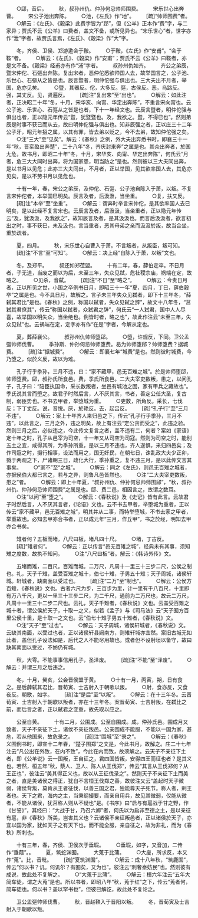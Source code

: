 <!-- { "loadSidebar": true } -->
　　○郈，音后。
　　秋，叔孙州仇、仲孙何忌帅师围费。
　　宋乐世心出奔曹。
　　宋公子池出奔陈。
　　○池，《左氏》作“地”。
　　[疏]“帅师围费”者。
　　○解云：《左氏》、《穀梁》此费字皆为“郈”，但《公羊》正本作“费”字，与二家异；贾氏不云《公羊》曰费者，盖文不备，或所见异也。“宋乐世心”者，世字亦作“泄”字者，故贾氏言焉，《左氏》、《穀梁》作“大”字。

　　冬，齐侯、卫侯、郑游遬会于鞍。
　　○于鞍，《左氏》作“安甫”。“会于鞍”者。
　　○解云：《左氏》、《穀梁》作“安甫”；贾氏不云《公羊》曰鞍者，亦是文不备。《穀梁》经甫亦有作“浦”字者。
　　叔孙州仇如齐。
　　齐公之弟辰，暨宋仲佗、石彄出奔陈。复出宋者，恶仲佗悉欲帅国人去，故举国言之，公子池、乐世心、石彄从之皆是也。辰言暨者，明仲佗强与俱出也。三大夫出不月者，举国，危亦见矣。
　　○暨，其器反。佗，大多反。彄，古侯反。恶，乌路反。强，其丈反。见，贤遍反。
　　[疏]注“复出宋”至“出也”。
　　○解云：如此注者，正决昭二十年“冬，十月，宋华亥、向甯、华定出奔陈”，不重言宋向甯也。云公子池、乐世心、石彄从之皆是也者，下十一年经文也。云辰言暨者，明仲佗强与俱出也者，正以隐元年传云“暨，犹暨暨也。及，我欲之。暨，不得巳也”。然则弟辰是时事不获已而从去，故曰明仲佗强与俱出也。知非辰强之者，正以庄三十二年公子牙，昭元年招之属，以其有罪，皆去弟以贬之，今不去弟，故知仲佗强之矣。
　　○注“三大”至“见矣”。解云：《春秋》之例，外大夫出奔悉书时，即襄三十一年“秋，晋栾盈出奔楚”，二十八年“冬，齐庆封来奔”之属是也。其众出奔者，於国尢危，故书月，即昭二十年“冬，十月，宋华亥、向甯、华定出奔陈”，何氏云“月者，危三大大同时出奔，将为国家患，明当防之”是也。然则彼以三大夫同出奔，是以书月以见危；此亦三大夫同出，不月者，正以举国，见其欲率国人去，其危亦见矣，是以不劳书月以见危也。

　　十有一年，春，宋公之弟辰，及仲佗、石彄、公子池自陈入于萧，以叛。不复言宋仲佗者，本举国巳明矣。辰言及者，后汲汲，当坐重。
　　○复，扶又反。
　　[疏]注“本举”至“坐重”。
　　○解云：谓奔时举言宋仲佗，是其欲率国人去巳明矣，是以此经不复言宋也。云辰言及者，后汲汲，当坐重者，正以隐元年传云“及，犹汲汲，及我欲之”，故知辰言及者，是其汲汲也。而言后汲汲者，欲言初出之时，事不获巳，未及汲也。言当重者，恶其母弟之亲而汲汲於叛，故当合坐，重於疏者。

　　夏，四月。
　　秋，宋乐世心自曹入于萧。不言叛者，从叛臣，叛可知。
　　[疏]注“不言”至“可知”。
　　○解云：决上经“自陈入于萧，以叛”文也。

　　冬，及郑平。
　　叔还如郑莅盟。
　　十有二年，春，薛伯定卒。不日月者，子无道，当废之而以为后，未至三年，失众见弑，危社稷宗庙，祸端在定，故略之。
　　○见杀，音弑。
　　[疏]注“不日”至“略之”。
　　○解云：今责日月者，正以所见之世，小国之卒例书日月，即昭三十一年“夏，四月，丁巳，薛伯穀卒”之属是也。今不具日月，故解之。言子未三年失众见弑者，即下十三年冬，“薛弑其君比”是也。《春秋》之例，称国以弑者，失众见弑之辞”，故文十八年冬，“莒弑其君庶其”，传云“称国以弑者，众弑君之辞”，何氏云“一人弑君，国中人人尽喜，故举国以明失众，当坐绝也。例皆时者，略之也”，故此作注云“未至三年，失众见弑”也。云祸端在定，定字亦有作“在是”字者，今解从定也。

　　夏，葬薛襄公。
　　叔孙州仇帅师堕郈。
　　○堕，许规反，下同。卫公孟彄帅师伐曹。
　　季孙斯、仲孙何忌帅师堕费。曷为帅师堕郈？帅师堕费？据城费。
　　[疏]注“据城费”。
　　○解云：即襄七年“城费”是也。然则彼时城费，今乃堕之，似於义反，故以为难。

　　孔子行乎季孙，三月不违，曰：“家不藏甲，邑无百雉之城”。於是帅师堕郈，帅师堕费。郈，叔孙氏所食邑。费，季氏所食邑。二大夫宰吏数叛，患之，以问孔子，孔子曰：“陪臣执国命，采长数叛者，坐邑有城池之固，家有甲兵之藏故也”。季氏说其言而堕之。故君子时然后言，人不厌其言，书者，善定公任大圣，复古制，弱臣势也。不书去甲者，举堕城为重。
　　○吏数，所角反。采长，七伐反；下丁丈反。说，音悦。厌，於艳反。去，起吕反。
　　[疏]“孔子行”至“三月不违”。
　　○解云：案上十年齐人来归邑之下，传云“孔子行乎季孙，三月不违”，以此言之，三月之外，违之明矣，故上有注云“定公贪而受之”，此违之验。然则三月之后，必似违之，今此传文复言之者，盖不违有二，何者？案如《家语》定十年之时，孔子从邑宰为司空，十一年又从司空为司寇。然则为司空之时，能别五土之宜，咸得其所，为季孙所重，是以三月不违也，齐人遂惧，来归四邑矣；及作司寇之时，摄行相事，设法而用之，国无奸民，在朝七日，诛乱政大夫少正卯，戮于两观之下，尸诸朝三日，政化大行，季孙重之，复不违三月，是以此传文言其事矣。
　　○“家不”至“之城”。
　　○解云：同之《左氏》，则邑无百雉之城者，亦据侯伯大都巳言之，若与之异，则鲁凡邑皆然也。
　　○注“二大夫宰吏数叛，患之”者。
　　○解云：即上十年夏，“叔孙州仇、仲孙何忌帅师围郈”，“秋，叔孙州仇、仲孙何忌帅师围费”之属是也。郈、费二邑，相因言之，故谓之数耳。
　　○注“以问”至“堕之”。
　　○解云：《春秋说》及《史记》皆有此言。云故君子时然后言，人不厌其言者，《论语》文也。云不书去甲者，举堕城为重者，正以传云“家不藏甲，邑无百雉之城”，明其并从二事，而特举堕城，不书去家之甲者，举重故也。必知去甲亦合书者，正以成元年“三月，作丘甲”，书之於经，明知去甲亦合书矣。

　　雉者何？五板而堵，八尺曰板，堵凡四十尺。
　　○堵，丁古反。
　　[疏]“雉者何”。
　　○解云：正以传言“邑无百雉之城”，经典未有其事，须知雉之度数，故执不知问。
　　○注“八尺曰板”者。解云：《韩诗外传》文。

　　五堵而雉，二百尺。百雉而城。二万尺，凡周十一里三十三步二尺，公侯之制也。礼，天子千雉，盖受百雉之城十，伯七十雉，子男五十雉；天子周城，诸侯轩城。轩城者，缺南面以受过也。
　　[疏]注“二万”至“制也”。
　　○解云：公侯方百雉，《春秋说》文也。古者六尺为步，三百步为里，计一里有千八百尺，十里即有万八千尺，更以一里三十三步二尺，为二千尺，通前为二万尺也，故云二万尺，凡周十一里三十二步二尺也。云礼，天子千雉者，《春秋说》文也。云盖受百雉之城十者，谓公侯於天子，十取一之义，似若《孟子》与《司马法》云“天子囿方百里公侯十里，是十取一之文也。云“伯七十雉子男五十雉者，《春秋说》文。
　　○注“天子”至“过也”。
　　○解云：天子周城，诸侯轩城者，《春秋说》文。云缺其南面，以受过也者，正以诸侯轩县阙南方，则雉轩城亦宜然。案旧古城无如此者，盖但孔子设法如是，后代之人不能尽用故也。或者但不设射垣以备守，故曰缺其南面以受过，不妨仍有城。

　　秋，大雩。不能事事信用孔子，圣泽废。
　　[疏]注“不能”至“泽废”。
　　○解云：并谓三月之后违之。

　　冬，十月，癸亥，公会晋侯盟于黄。
　　○十有一月，丙寅，朔，日有食之。是后薛弑其君比，晋荀寅、士吉射入于朝歌以叛。
　　○射，食亦反，又食夜反。朝歌，如字。
　　[疏]注“是后”至“以叛”。
　　○解云：在十三年冬。云晋荀寅、士吉射入于朝歌以叛者，亦在十三年冬。案晋荀寅、士吉射叛，在弑比之前，而后言之者，正以弑君之变重，故先取以应之。

　　公至自黄。
　　十有二月，公围成。公至自围成。成，仲孙氏邑。围成月又致者，天子不亲征下土，诸侯不亲征叛邑。公亲围成不能服，不能以一国为家，甚危，若从他国来，故危录之。
　　[疏]注“围城”至“录之”。
　　○解云：《春秋》义围例书时，即宣十二年春，“楚子围郑”之文是，今此书月，故解之。庄二十七年注云“凡公出在外致，在内不致”，今此在内而致，故须解之。云天子不亲征下土者，即《公羊说》云一国叛，王自征之，君四国皆叛，安得四王而征也者？是其义也。若然，桓五年“秋，蔡人、卫人、陈人从王伐郑”，传云“其言从王伐郑何？从王正也”，彼注云“美其得正义也，故以从王征伐录之”。然则天子不亲征下土而美之者，直是美诸侯之得正，犹自不言桓王伐郑之善，故彼注又云“盖起时天子微弱，诸侯背叛，莫肯从王者征伐，以善三国之君，独能尊天子死节。称人者，剌王者也。天下之君，海内之主，当秉纲撮要，而亲自用兵，故见其微弱，仅能从微者，不能从诸侯，犹莒称人则从不疑也”是。《书序》曰“启与有扈战于甘之野，作《甘誓》”，其经曰：“大战于甘，乃召六卿”者，何氏以为启非至德之主，是以亲征有扈，非《春秋》所美，岂害其义也？云诸侯不亲征叛邑者，正以诸侯於天子，亦宜以国为家，犹如天子之有天下也，而不能全服，亲自征之，故为非礼，而为《春秋》所刺也。

　　十有三年，春，齐侯、卫侯次于垂瑕。
　　○垂瑕，如字，又音加，二传作“垂葭”。。
　　夏，筑蛇渊囿。
　　大蒐于比蒲。
　　○大廋，所求反，本又作“蒐”。比，音毗。
　　[疏]“夏筑渊囿”。
　　○解云：成十八年秋，“筑鹿囿”，传云“何以书？讥。何讥尔？有囿矣，又为也”。彼注云“刺奢泰妨民”也。然则彼有成说，故此处不复解之。
　　○“大蒐于比蒲”。
　　○解云：桓六年注云“五年大简车徒，谓之大蒐”是也。所以书者，即昭八年“秋，蒐于红”之下，传云“蒐者何，简车徒也。何以书？盖以罕书也”，但彼巳解讫，故此处不复论之。

　　卫公孟彄帅师伐曹。
　　秋，晋赵鞅入于晋阳以叛。
　　冬，晋荀寅及士吉射入于朝歌以叛。
